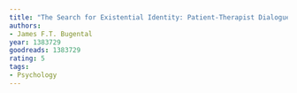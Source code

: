 ```yaml
---
title: "The Search for Existential Identity: Patient-Therapist Dialogues in Humanistic Psychotherapy"
authors:
- James F.T. Bugental
year: 1383729
goodreads: 1383729
rating: 5
tags:
- Psychology
---
```

